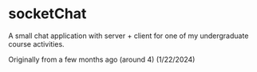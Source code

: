 # socketChat
A small chat application with server + client for one of my undergraduate course activities.

Originally from a few months ago (around 4) (1/22/2024)
